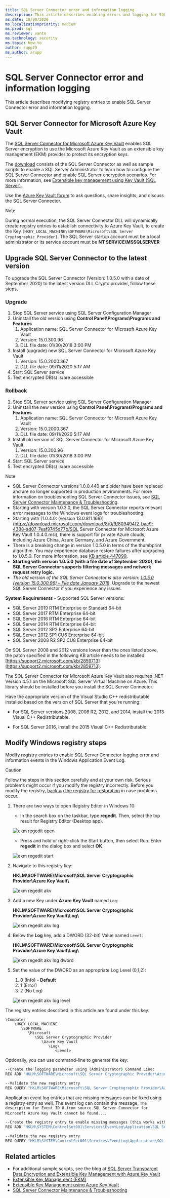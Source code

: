 ```yaml
---
title: SQL Server Connector error and information logging
description: This article describes enabling errors and logging for SQL Server Connector by modifying registry entries
ms.date: 10/08/2020
ms.localizationpriority: medium
ms.prod: sql
ms.reviewer: vanto
ms.technology: security
ms.topic: how-to
author: rupp29
ms.author: arupp
---
```


# SQL Server Connector error and information logging

This article describes modifying registry entries to enable SQL Server Connector error and information logging.

## SQL Server Connector for Microsoft Azure Key Vault

The [SQL Server Connector for Microsoft Azure Key Vault](https://www.microsoft.com/download/details.aspx?id=45344) enables SQL Server encryption to use the Microsoft Azure Key Vault as an extensible key management (EKM) provider to protect its encryption keys.

The [download](https://www.microsoft.com/download/details.aspx?id=45344) consists of the SQL Server Connector as well as sample scripts to enable a SQL Server Administrator to learn how to configure the SQL Server Connector and enable SQL Server encryption scenarios. For more information, see [Extensible key management using Key Vault (SQL Server)](./extensible-key-management-using-azure-key-vault-sql-server.md).

Use the [Azure Key Vault forum](https://social.msdn.microsoft.com/Forums/AzureKeyVault) to ask questions, share insights, and discuss the SQL Server Connector.

> [!NOTE]
> During normal execution, the SQL Server Connector DLL will dynamically create registry entries to establish connectivity to Azure Key Vault, to create the Key `[HKEY_LOCAL_MACHINE\SOFTWARE\Microsoft\SQL Server Cryptographic Provider]`. The SQL Server startup account must be a local administrator or its service account must be **NT SERVICE\MSSQLSERVER**

## Upgrade SQL Server Connector to the latest version

To upgrade the SQL Server Connector (Version: 1.0.5.0 with a date of September 2020) to the latest version DLL Crypto provider, follow these steps.

### Upgrade

1. Stop SQL Server service using SQL Server Configuration Manager
1. Uninstall the old version using **Control Panel\Programs\Programs and Features**
    1. Application name: SQL Server Connector for Microsoft Azure Key Vault
    1. Version: 15.0.300.96
    1. DLL file date: 01/30/2018 3:00 PM
1. Install (upgrade) new SQL Server Connector for Microsoft Azure Key Vault
    1. Version: 15.0.2000.367
    1. DLL file date: 09/11/2020 ‏‎5:17 AM
1. Start SQL Server service
1. Test encrypted DB(s) is/are accessible

### Rollback

1. Stop SQL Server service using SQL Server Configuration Manager
1. Uninstall the new version using **Control Panel\Programs\Programs and Features**
    1. Application name: SQL Server Connector for Microsoft Azure Key Vault
    1. Version: 15.0.2000.367
    1. DLL file date: 09/11/2020 ‏‎5:17 AM
1. Install old version of SQL Server Connector for Microsoft Azure Key Vault
    1. Version: 15.0.300.96
    1. DLL file date: 01/30/2018 3:00 PM
1. Start SQL Server service
1. Test encrypted DB(s) is/are accessible

> [!NOTE]
> - SQL Server Connector versions 1.0.0.440 and older have been replaced and are no longer supported in production environments. For more information on troubleshooting SQL Server Connector issues, see [SQL Server Connector Maintenance & Troubleshooting](../../../relational-databases/security/encryption/sql-server-connector-maintenance-troubleshooting.md).
> - Starting with version 1.0.3.0, the SQL Server Connector reports relevant error messages to the Windows event logs for troubleshooting.
> - Starting with [1.0.4.0: (version 13.0.811.168)](https://download.microsoft.com/download/8/0/9/809494f2-bac9-4388-ad07-7eaf9745d77b/SQL Server Connector for Microsoft Azure Key Vault 1.0.4.0.msi), there is support for private Azure clouds, including Azure China, Azure Germany, and Azure Government.
> - There is a breaking change in version 1.0.5.0 in terms of the thumbprint algorithm. You may experience database restore failures after upgrading to 1.0.5.0. For more information, see [KB article 447099](https://support.microsoft.com/help/4470999/db-backup-problems-to-sql-server-connector-for-azure-1-0-5-0).
> - **Starting with version 1.0.5.0 (with a file date of September 2020), the SQL Server Connector supports filtering messages and network request retry logic.**
> - *The old version of the SQL Server Connector is also version: [1.0.5.0 (version 15.0.300.96) – File date January 2018](https://download.microsoft.com/download/8/0/9/809494f2-bac9-4388-ad07-7eaf9745d77b/1033_15.0.2000.367/SQLServerConnectorforMicrosoftAzureKeyVault.msi)*. Upgrade to the newest SQL Server Connector if you experience any issues.

**System Requirements** - Supported SQL Server versions:

- SQL Server 2019 RTM Enterprise or Standard 64-bit
- SQL Server 2017 RTM Enterprise 64-bit
- SQL Server 2016 RTM Enterprise 64-bit
- SQL Server 2014 RTM Enterprise 64-bit
- SQL Server 2012 SP2 Enterprise 64-bit
- SQL Server 2012 SP1 CU6 Enterprise 64-bit
- SQL Server 2008 R2 SP2 CU8 Enterprise 64-bit

On SQL Server 2008 and 2012 versions lower than the ones listed above, the patch specified in the following KB article needs to be installed:  [https://support2.microsoft.com/kb/2859713](https://support2.microsoft.com/kb/2859713).

The SQL Server Connector for Microsoft Azure Key Vault also requires .NET Version 4.5.1 on the Microsoft SQL Server Virtual Machine on Azure. This library should be installed before you install the SQL Server Connector.

Have the appropriate version of the Visual Studio C++ redistributable installed based on the version of SQL Server that you're running:

- For SQL Server versions 2008, 2008 R2, 2012, and 2014, install the 2013 Visual C++ Redistributable.

- For SQL Server 2016, install the 2015 Visual C++ Redistributable.

## Modify Windows registry steps

Modify registry entries to enable SQL Server Connector logging error and information events in the Windows Application Event Log.

> [!CAUTION]
> Follow the steps in this section carefully and at your own risk. Serious problems might occur if you modify the registry incorrectly. Before you modify the registry, [back up the registry for restoration](https://support.microsoft.com/help/322756) in case problems occur.

1. There are two ways to open Registry Editor in Windows 10:
    - In the search box on the taskbar, type **regedit**. Then, select the top result for Registry Editor (Desktop app).

    ![ekm regedit open](../../../relational-databases/security/encryption/media/ekm-registry/ekm-regedit-open.png "ekm regedit open")
    - Press and hold or right-click the Start button, then select Run. Enter **regedit** in the dialog box and select **OK**.

   ![ekm regedit start](../../../relational-databases/security/encryption/media/ekm-registry/ekm-regedit-start.png "ekm regedit start")

1. Navigate to this registry key:

    **HKLM\SOFTWARE\Microsoft\SQL Server Cryptographic Provider\Azure Key Vault\\**

    ![ekm regedit akv](../../../relational-databases/security/encryption/media/ekm-registry/ekm-regedit-akv.png "ekm regedit akv")  

1. Add a new Key under **Azure Key Vault** named `Log`:

    **HKLM\SOFTWARE\Microsoft\SQL Server Cryptographic Provider\Azure Key Vault\\Log\\**

    ![ekm regedit akv log](../../../relational-databases/security/encryption/media/ekm-registry/ekm-regedit-akv-log.png "ekm regedit akv log.png")  

1. Below the **Log** key, add a DWORD (32-bit) Value named `Level`:

    **HKLM\SOFTWARE\Microsoft\SQL Server Cryptographic Provider\Azure Key Vault\\Log\\**

    ![ekm regedit akv log dword](../../../relational-databases/security/encryption/media/ekm-registry/ekm-regedit-akv-log-dword.png "ekm regedit akv log dword")  

1. Set the value of the DWORD as an appropriate Log Level (0,1,2):
   1. 0 (Info) - **Default**
   1. 1 (Error)
   1. 2 (No Log)

   ![ekm regedit akv log level](../../../relational-databases/security/encryption/media/ekm-registry/ekm-regedit-akv-log-level.png "ekm regedit akv log level")  

The registry entries described in this article are found under this key:

```console
\Computer
    \HKEY_LOCAL_MACHINE
       \SOFTWARE
          \Microsoft
             \SQL Server Cryptographic Provider
                \Azure Key Vault
                   \Log\
                      <Level>
```

Optionally, you can use command-line to generate the key:

```cmd
--Create the logging parameter using (Administrator) Command Line:
REG ADD "HKLM\SOFTWARE\Microsoft\SQL Server Cryptographic Provider\Azure Key Vault\Log" /v Level /t REG_DWORD /d 1 

--Validate the new registry entry
REG QUERY "HKLM\SOFTWARE\Microsoft\SQL Server Cryptographic Provider\Azure Key Vault\Log" /v Level
```

Application event log entries that are missing messages can be fixed using a registry entry as well. The event log can contain the message, `The description for Event ID 0 from source SQL Server Connector for Microsoft Azure Key Vault cannot be found...`.  

```cmd
--Create the registry entry to enable missing messages (this works with any version)
REG ADD "HKLM\SYSTEM\ControlSet001\Services\EventLog\Application\SQL Server Connector for Microsoft Azure Key Vault" /v EventMessageFile /t REG_EXPAND_SZ /d "C:\Program Files\SQL Server Connector for Microsoft Azure Key Vault\Microsoft.AzureKeyVaultService.EKM.dll"

--Validate the new registry entry
REG QUERY "HKLM\SYSTEM\ControlSet001\Services\EventLog\Application\SQL Server Connector for Microsoft Azure Key Vault" /v EventMessageFile
```

## Related articles

- For additional sample scripts, see the blog at [SQL Server Transparent Data Encryption and Extensible Key Management with Azure Key Vault](https://techcommunity.microsoft.com/t5/sql-server/intro-sql-server-transparent-data-encryption-and-extensible-key/ba-p/1427549)
- [Extensible Key Management (EKM)](extensible-key-management-ekm.md)  
- [Extensible Key Management using Azure Key Vault](extensible-key-management-using-azure-key-vault-sql-server.md)
- [SQL Server Connector Maintenance & Troubleshooting](../../../relational-databases/security/encryption/sql-server-connector-maintenance-troubleshooting.md)
